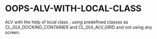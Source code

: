 # OOPS-ALV-WITH-LOCAL-CLASS
ALV with the help of local class , using predefined classes as CL_GUI_DOCKING_CONTAINER and CL_GUI_ALV_GRID and not using any screen.
